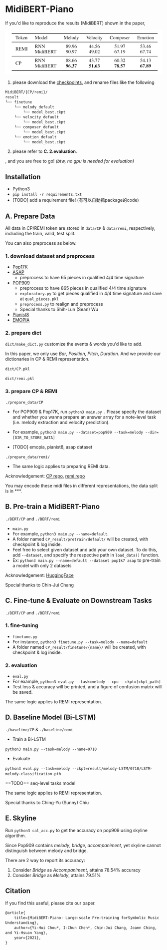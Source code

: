 # MidiBERT-Piano

If you'd like to reproduce the results (MidiBERT) shown in the paper, 

![image-20210710185007453](fig/result.png)

1. please download the [checkpoints](https://drive.google.com/drive/folders/1ceIfC1UugZQHPgpEEMkdAF0VhZ1EeLl3?usp=sharing), and rename files like the following

```
MidiBERT/{CP/remi}/
result
└── finetune
	└── melody_default
		└── model_best.ckpt
	└── velocity_default
		└── model_best.ckpt
	└── composer_default
		└── model_best.ckpt
	└── emotion_default
		└── model_best.ckpt
```



2. please refer to **C. 2.evaluation**.  

, and you are free to go!  *(btw, no gpu is needed for evaluation)*



## Installation

* Python3
* ```pip install -r requirements.txt```
* [TODO] add a requirement file! (有可以自動抓package的code)

## A. Prepare Data

All data in CP/REMI token are stored in ```data/CP``` & ```data/remi```, respectively, including the train, valid, test split.

You can also preprocess as below.

### 1. download dataset and preprocess

* [Pop17K](https://github.com/YatingMusic/compound-word-transformer)
* [ASAP](https://github.com/fosfrancesco/asap-dataset)
  * preprocess to have 65 pieces in qualified 4/4 time signature
* [POP909](https://github.com/music-x-lab/POP909-Dataset)
  * preprocess to have 865 pieces in qualified 4/4 time signature
  * ```exploratory.py``` to get pieces qualified in 4/4 time signature and save at ```qual_pieces.pkl```
  * ```preprocess.py``` to realign and preprocess
  * Special thanks to Shih-Lun (Sean) Wu
* [Pianist8](https://zenodo.org/record/5089279)
* [EMOPIA](https://annahung31.github.io/EMOPIA/)

### 2. prepare dict

```dict/make_dict.py``` customize the events & words you'd like to add.

In this paper, we only use *Bar*, *Position*, *Pitch*, *Duration*.  And we provide our dictionaries in CP & REMI representation.

```dict/CP.pkl```

```dict/remi.pkl```

### 3. prepare CP & REMI

```./prepare_data/CP```

* For POP909 & Pop17K, run ```python3 main.py ```.  Please specify the dataset and whether you wanna prepare an answer array for a note-level task (i.e. melody extraction and velocity prediction).
* For example, ```python3 main.py --dataset=pop909 --task=melody --dir=[DIR_TO_STORE_DATA]```

* [TODO] emopia, pianist8, asap dataset

```./prepare_data/remi/```

* The same logic applies to preparing REMI data. 

Acknowledgement: [CP repo](https://github.com/YatingMusic/compound-word-transformer), [remi repo](https://github.com/YatingMusic/remi/tree/6d407258fa5828600a5474354862353ef4e4e8ae)

You may encode these midi files in different representations, the data split is in ***.

## B. Pre-train a MidiBERT-Piano

```./BERT/CP``` and ```./BERT/remi```

* ```main.py```
* For example, ```python3 main.py --name=default```.
* A folder named ```CP_result/pretrain/default/``` will be created, with checkpoint & log inside.
* Feel free to select given dataset and add your own dataset.  To do this, add ```--dataset```, and specify the respective path in ```load_data()``` function.
* Ex: ```python3 main.py --name=default --dataset pop1k7 asap``` to pre-train a model with only 2 datasets

Acknowledgement: [HuggingFace](https://github.com/huggingface/transformers)

Special thanks to Chin-Jui Chang

## C. Fine-tune & Evaluate on Downstream Tasks

```./BERT/CP``` and ```./BERT/remi```

### 1. fine-tuning

* ```finetune.py```
* For instance, ```python3 finetune.py --task=melody --name=default```
* A folder named ```CP_result/finetune/{name}/``` will be created, with checkpoint & log inside.

### 2. evaluation

* ```eval.py```
* For example, ```python3 eval.py --task=melody --cpu --ckpt=[ckpt_path]```
* Test loss & accuracy will be printed, and a figure of confusion matrix will be saved.

The same logic applies to REMI representation. 

## D. Baseline Model (Bi-LSTM)

```./baseline/CP``` & ```./baseline/remi```

* Train a Bi-LSTM

```python3 main.py --task=melody --name=0710```

* Evaluate

```python3 eval.py --task=melody --ckpt=result/melody-LSTM/0710/LSTM-melody-classification.pth```

==TODO== seq-level tasks model

The same logic applies to REMI representation. 

Special thanks to Ching-Yu (Sunny) Chiu

## E. Skyline

Run ```python3 cal_acc.py``` to get the accuracy  on pop909 using skyline algorithm.

Since Pop909 contains *melody*, *bridge*, *accompaniment*, yet skyline cannot distinguish  between melody and bridge.

There are 2 way to report its accuracy:

1. Consider *Bridge* as *Accompaniment*, attains 78.54% accuracy
2. Consider *Bridge* as *Melody*, attains 79.51%

## Citation

If you find this useful, please cite our paper.

```
@article{
	title={MidiBERT-Piano: Large-scale Pre-training forSymbolic Music Understanding},
	author={Yi-Hui Chou*, I-Chun Chen*, Chin-Jui Chang, Joann Ching, and Yi-Hsuan Yang},
	year={2021},
}
```

